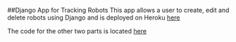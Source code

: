 ##Django App for Tracking Robots
This app allows a user to create, edit and delete robots using Django and is deployed on Heroku [here](https://botchallenge.herokuapp.com/)

The code for the other two parts is located [here](https://github.com/palindromed/CodeChallenge)
